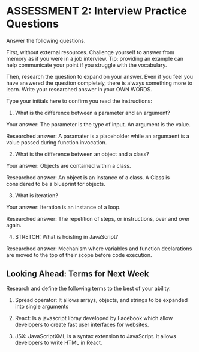 # ASSESSMENT 2: Interview Practice Questions

Answer the following questions.

First, without external resources. Challenge yourself to answer from memory as if you were in a job interview. Tip: providing an example can help communicate your point if you struggle with the vocabulary.

Then, research the question to expand on your answer. Even if you feel you have answered the question completely, there is always something more to learn. Write your researched answer in your OWN WORDS.

Type your initials here to confirm you read the instructions:

1. What is the difference between a parameter and an argument?

Your answer: The parameter is the type of input. An argument is the value.

Researched answer: A paramater is a placeholder while an argumaent is a value passed during function invocation.

2. What is the difference between an object and a class?
 
Your answer: Objects are contained within a class.

Researched answer: An object is an instance of a class. A Class is considered to be a blueprint for objects.

3. What is iteration? 

Your answer: Iteration is an instance of a loop.

Researched answer: The repetition of steps, or instructions, over and over again.

4. STRETCH: What is hoisting in JavaScript?

Researched answer: Mechanism where variables and function declarations are moved to the top of their scope before code execution.

## Looking Ahead: Terms for Next Week

Research and define the following terms to the best of your ability.

1. Spread operator: It allows arrays, objects, and strings to be expanded into single arguments

2. React: Is a javascript libray developed by Facebook which allow developers to create fast user interfaces for websites.

3. JSX: JavaScriptXML is a syntax extension to JavaScript. it allows developers to write HTML in React.
